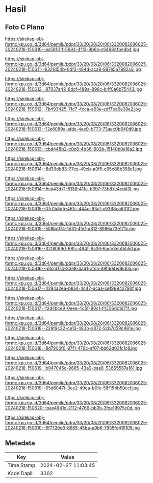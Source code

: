 # Hasil

## Foto C Plano

https://sirekap-obj-formc.kpu.go.id/3d64/pemilu/pdpr/33/20/08/20/06/3320082006025-20240218-150610--aa59131f-5984-4f13-9b6a-c64984fbe4b4.jpg

https://sirekap-obj-formc.kpu.go.id/3d64/pemilu/pdpr/33/20/08/20/06/3320082006025-20240218-150611--9321d54b-0df3-484d-aca8-997e5a7992a0.jpg

https://sirekap-obj-formc.kpu.go.id/3d64/pemilu/pdpr/33/20/08/20/06/3320082006025-20240218-150612--87037a42-8dcf-489a-896c-b4f0a6b75443.jpg

https://sirekap-obj-formc.kpu.go.id/3d64/pemilu/pdpr/33/20/08/20/06/3320082006025-20240218-150612--7b493425-7fc7-4cca-a98e-edf7ba6e38e2.jpg

https://sirekap-obj-formc.kpu.go.id/3d64/pemilu/pdpr/33/20/08/20/06/3320082006025-20240218-150613--12e6089a-afde-4ae9-b773-73aec0b640d9.jpg

https://sirekap-obj-formc.kpu.go.id/3d64/pemilu/pdpr/33/20/08/20/06/3320082006025-20240218-150613--cbd448b2-c0c8-4b36-902b-15140b0a18a2.jpg

https://sirekap-obj-formc.kpu.go.id/3d64/pemilu/pdpr/33/20/08/20/06/3320082006025-20240218-150614--8d30db83-77ce-49cb-a0f5-c05c88b398c1.jpg

https://sirekap-obj-formc.kpu.go.id/3d64/pemilu/pdpr/33/20/08/20/06/3320082006025-20240218-150614--5cb43d71-6138-411c-b397-73b87c4cdd3f.jpg

https://sirekap-obj-formc.kpu.go.id/3d64/pemilu/pdpr/33/20/08/20/06/3320082006025-20240218-150615--07d1b8d5-461c-444d-93cf-c9388ca631f2.jpg

https://sirekap-obj-formc.kpu.go.id/3d64/pemilu/pdpr/33/20/08/20/06/3320082006025-20240218-150615--508bc174-1d31-4fdf-a812-8986a73e171c.jpg

https://sirekap-obj-formc.kpu.go.id/3d64/pemilu/pdpr/33/20/08/20/06/3320082006025-20240218-150616--3218069d-68fc-494f-9a36-6ade3ebfbb50.jpg

https://sirekap-obj-formc.kpu.go.id/3d64/pemilu/pdpr/33/20/08/20/06/3320082006025-20240218-150616--a1b2d174-33e8-4a61-afda-39fdd4ed9d05.jpg

https://sirekap-obj-formc.kpu.go.id/3d64/pemilu/pdpr/33/20/08/20/06/3320082006025-20240218-150617--4294a2ea-b8a4-4c47-acaa-ce199942790f.jpg

https://sirekap-obj-formc.kpu.go.id/3d64/pemilu/pdpr/33/20/08/20/06/3320082006025-20240218-150617--f2d4bce9-0eea-4d5f-80c1-f4306dc1d711.jpg

https://sirekap-obj-formc.kpu.go.id/3d64/pemilu/pdpr/33/20/08/20/06/3320082006025-20240218-150618--229f9c22-ce13-483b-a872-9cb7d59d481e.jpg

https://sirekap-obj-formc.kpu.go.id/3d64/pemilu/pdpr/33/20/08/20/06/3320082006025-20240218-150618--8d7906f6-97f1-479c-af07-bb62d03fc1c8.jpg

https://sirekap-obj-formc.kpu.go.id/3d64/pemilu/pdpr/33/20/08/20/06/3320082006025-20240218-150619--b047045c-9665-43a9-bae8-53665567e161.jpg

https://sirekap-obj-formc.kpu.go.id/3d64/pemilu/pdpr/33/20/08/20/06/3320082006025-20240218-150619--05d6047f-3ee2-49ea-b0fe-58f154b50ccf.jpg

https://sirekap-obj-formc.kpu.go.id/3d64/pemilu/pdpr/33/20/08/20/06/3320082006025-20240218-150620--bae4941c-2112-4766-bb3b-3fce19975c0d.jpg

https://sirekap-obj-formc.kpu.go.id/3d64/pemilu/pdpr/33/20/08/20/06/3320082006025-20240218-150610--5f7720c8-8665-45ba-a9b6-7935fc419105.jpg


## Metadata

| Key        | Value               |
| ---------- | ------------------- |
| Time Stamp | 2024-02-27 11:03:45 |
| Kode Dapil | 3302                |




